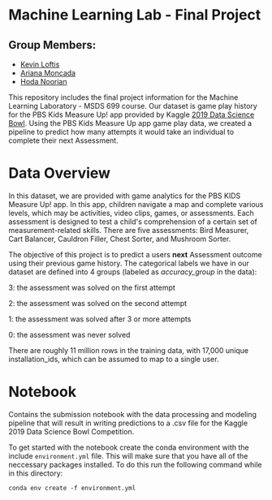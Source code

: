 # Machine Learning Lab - Final Project
## Group Members:
- [Kevin Loftis](https://github.com/loftiskg)
- [Ariana Moncada](https://github.com/arianamoncada)
- [Hoda Noorian](https://github.com/Hodanoo)

This repository includes the final project information for the Machine Learning Laboratory - MSDS 699 course.
Our dataset is game play history for the PBS Kids Measure Up! app provided by Kaggle [2019 Data Science Bowl](https://www.kaggle.com/c/data-science-bowl-2019).
Using the PBS Kids Measure Up app game play data, we created a pipeline to predict how many attempts it would take an individual to complete their next Assessment.

# Data Overview 
In this dataset, we are provided with game analytics for the PBS KIDS Measure Up! app. In this app, children navigate a map and complete various levels, which may be activities, video clips, games, or assessments. Each assessment is designed to test a child's comprehension of a certain set of measurement-related skills. There are five assessments: Bird Measurer, Cart Balancer, Cauldron Filler, Chest Sorter, and Mushroom Sorter.

The objective of this project is to predict a users **next** Assessment outcome using their previous game history. The categorical labels we have in our dataset are defined into 4 groups (labeled as *accuracy_group* in the data):

3: the assessment was solved on the first attempt

2: the assessment was solved on the second attempt

1: the assessment was solved after 3 or more attempts

0: the assessment was never solved

There are roughly 11 million rows in the training data, with 17,000 unique installation_ids, which can be assumed to map to a single user. 


# Notebook
Contains the submission notebook with the data processing and modeling pipeline that will result in writing predictions to a .csv file for the Kaggle 2019 Data Science Bowl Competition.

To get started with the notebook create the conda environment with the include `environment.yml` file. This will make sure that you have all of the neccessary packages installed.  To do this run the following command while in this directory:

```
conda env create -f environment.yml
```
